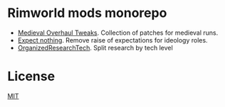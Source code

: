 # Rimworld mods monorepo

- [Medieval Overhaul Tweaks](./MedievalOverhaulTweaks). Collection of patches for
  medieval runs.
- [Expect nothing](./ExpectNothing). Remove raise of expectations for ideology
  roles.
- [OrganizedResearchTech](./OrganizedResearchTech). Split research by tech level

# License

[MIT](./LICENSE)

